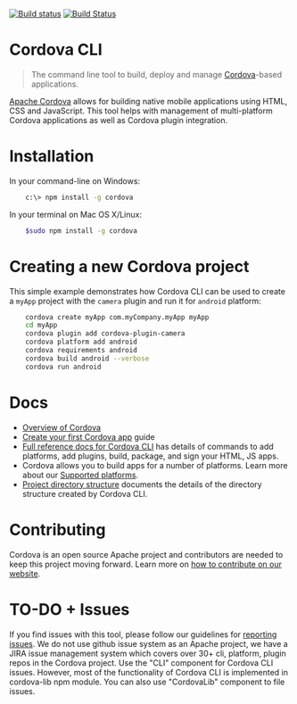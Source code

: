 <!--
#
# Licensed to the Apache Software Foundation (ASF) under one
# or more contributor license agreements.  See the NOTICE file
# distributed with this work for additional information
# regarding copyright ownership.  The ASF licenses this file
# to you under the Apache License, Version 2.0 (the
# "License"); you may not use this file except in compliance
# with the License.  You may obtain a copy of the License at
#
# http://www.apache.org/licenses/LICENSE-2.0
#
# Unless required by applicable law or agreed to in writing,
# software distributed under the License is distributed on an
# "AS IS" BASIS, WITHOUT WARRANTIES OR CONDITIONS OF ANY
#  KIND, either express or implied.  See the License for the
# specific language governing permissions and limitations
# under the License.
#
-->
[![Build status](https://ci.appveyor.com/api/projects/status/github/apache/cordova-cli?branch=master)](https://ci.appveyor.com/project/ApacheSoftwareFoundation/cordova-cli)
[![Build Status](https://travis-ci.org/apache/cordova-cli.svg?branch=master)](https://travis-ci.org/apache/cordova-cli)

# Cordova CLI

> The command line tool to build, deploy and manage [Cordova](http://cordova.apache.org)-based applications.

[Apache Cordova](http://cordova.apache.org) allows for building native mobile applications using HTML, CSS and JavaScript. 
This tool helps with management of multi-platform Cordova applications as well as Cordova plugin integration.

# Installation
In your command-line on Windows:    
```bash    
    c:\> npm install -g cordova
```    
    
In your terminal on Mac OS X/Linux:
```bash    
    $sudo npm install -g cordova
```

# Creating a new Cordova project
This simple example demonstrates how Cordova CLI can be used to create a `myApp` project with the `camera` plugin and run it for `android` platform:

```bash
    cordova create myApp com.myCompany.myApp myApp
    cd myApp
    cordova plugin add cordova-plugin-camera
    cordova platform add android
    cordova requirements android    
    cordova build android --verbose
    cordova run android
```

# Docs
- [Overview of Cordova]
- [Create your first Cordova app] guide
- [Full reference docs for Cordova CLI][Reference docs] has details of commands to add platforms, add plugins, build, package, and sign your HTML, JS apps. 
- Cordova allows you to build apps for a number of platforms. Learn more about our [Supported platforms].
- [Project directory structure] documents the details of the directory structure created by Cordova CLI.

# Contributing
Cordova is an open source Apache project and contributors are needed to keep this project moving forward. Learn more on 
[how to contribute on our website][contribute]. 

# TO-DO + Issues

If you find issues with this tool, please follow our guidelines for [reporting issues]. 
We do not use github issue system as an Apache project, we have a JIRA issue management system which covers over 30+ cli, platform, 
plugin repos in the Cordova project. Use the "CLI" component for Cordova CLI issues. However, most of the 
functionality of Cordova CLI is implemented in cordova-lib npm module. You can also use "CordovaLib" component to file issues.

[Overview of Cordova]: http://cordova.apache.org/docs/en/latest/guide/overview/
[Create your first Cordova app]: http://cordova.apache.org/docs/en/latest/guide/cli/index.html
[Reference docs]: http://cordova.apache.org/docs/en/latest/cordova-cli/index.html
[Supported platforms]: http://cordova.apache.org/docs/en/latest/guide/support/index.html
[Project directory structure]: http://cordova.apache.org/docs/en/latest/cordova-cli/index.html#directory-structure
[Contribute]: http://cordova.apache.org/contribute/
[Reporting issues]: http://cordova.apache.org/contribute/issues.html
